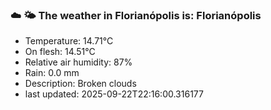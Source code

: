 ### ☁️ 🌤️  The weather in Florianópolis is: Florianópolis

- Temperature: 14.71°C
- On flesh: 14.51°C
- Relative air humidity: 87%
- Rain: 0.0 mm
- Description: Broken clouds
- last updated: 2025-09-22T22:16:00.316177
